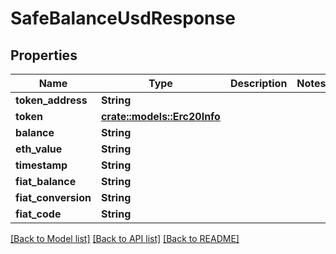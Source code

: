 # SafeBalanceUsdResponse

## Properties

Name | Type | Description | Notes
------------ | ------------- | ------------- | -------------
**token_address** | **String** |  | 
**token** | [**crate::models::Erc20Info**](Erc20Info.md) |  | 
**balance** | **String** |  | 
**eth_value** | **String** |  | 
**timestamp** | **String** |  | 
**fiat_balance** | **String** |  | 
**fiat_conversion** | **String** |  | 
**fiat_code** | **String** |  | 

[[Back to Model list]](../README.md#documentation-for-models) [[Back to API list]](../README.md#documentation-for-api-endpoints) [[Back to README]](../README.md)


